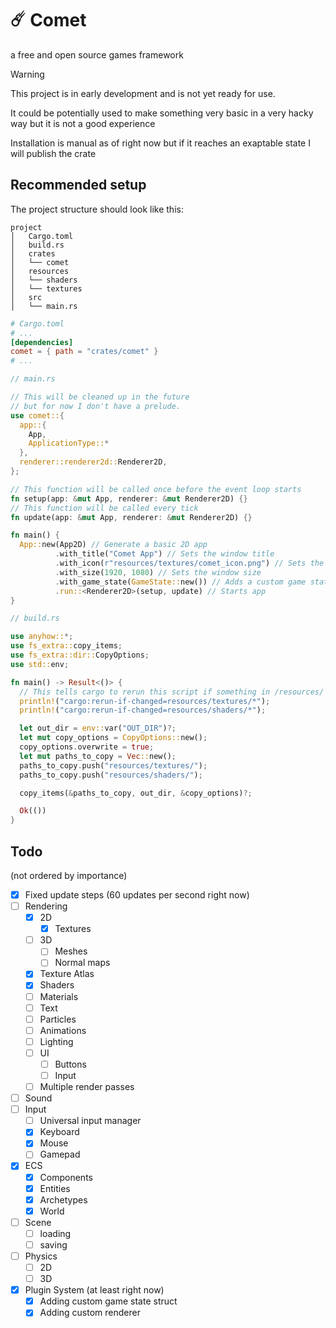 # ☄️ Comet
a free and open source games framework

> [!WARNING]
> This project is in early development and is not yet ready for use.
> 
> It could be potentially used to make something very basic in a very hacky way but it is not a good experience 
> 
> Installation is manual as of right now but if it reaches an exaptable state I will publish the crate

## Recommended setup

The project structure should look like this:

```
project
│   Cargo.toml
│   build.rs
│   crates
│   └── comet
│   resources
│   └── shaders
│   └── textures
│   src
│   └── main.rs
```

```toml
# Cargo.toml
# ...
[dependencies]
comet = { path = "crates/comet" }
# ...
```

```rust
// main.rs

// This will be cleaned up in the future 
// but for now I don't have a prelude.
use comet::{
  app::{
    App,
    ApplicationType::*
  },
  renderer::renderer2d::Renderer2D,
};

// This function will be called once before the event loop starts
fn setup(app: &mut App, renderer: &mut Renderer2D) {}
// This function will be called every tick 
fn update(app: &mut App, renderer: &mut Renderer2D) {}

fn main() {
  App::new(App2D) // Generate a basic 2D app
          .with_title("Comet App") // Sets the window title
          .with_icon(r"resources/textures/comet_icon.png") // Sets the window icon
          .with_size(1920, 1080) // Sets the window size
          .with_game_state(GameState::new()) // Adds a custom game state struct
          .run::<Renderer2D>(setup, update) // Starts app
}
```

```rust
// build.rs

use anyhow::*;
use fs_extra::copy_items;
use fs_extra::dir::CopyOptions;
use std::env;

fn main() -> Result<()> {
  // This tells cargo to rerun this script if something in /resources/ changes.
  println!("cargo:rerun-if-changed=resources/textures/*");
  println!("cargo:rerun-if-changed=resources/shaders/*");

  let out_dir = env::var("OUT_DIR")?;
  let mut copy_options = CopyOptions::new();
  copy_options.overwrite = true;
  let mut paths_to_copy = Vec::new();
  paths_to_copy.push("resources/textures/");
  paths_to_copy.push("resources/shaders/");

  copy_items(&paths_to_copy, out_dir, &copy_options)?;

  Ok(())
}
```

## Todo
(not ordered by importance)

- [x] Fixed update steps (60 updates per second right now)
- [ ] Rendering
  - [x] 2D
    - [x] Textures
  - [ ] 3D
    - [ ] Meshes
    - [ ] Normal maps
  - [x] Texture Atlas
  - [x] Shaders
  - [ ] Materials
  - [ ] Text
  - [ ] Particles
  - [ ] Animations
  - [ ] Lighting
  - [ ] UI
    - [ ] Buttons
    - [ ] Input
  - [ ] Multiple render passes 
- [ ] Sound
- [ ] Input
  - [ ] Universal input manager
  - [x] Keyboard
  - [x] Mouse
  - [ ] Gamepad
- [x] ECS
  - [x] Components
  - [x] Entities
  - [x] Archetypes
  - [x] World
- [ ] Scene
  - [ ] loading
  - [ ] saving
- [ ] Physics
  - [ ] 2D
  - [ ] 3D
- [x] Plugin System (at least right now)
  - [x] Adding custom game state struct
  - [x] Adding custom renderer
